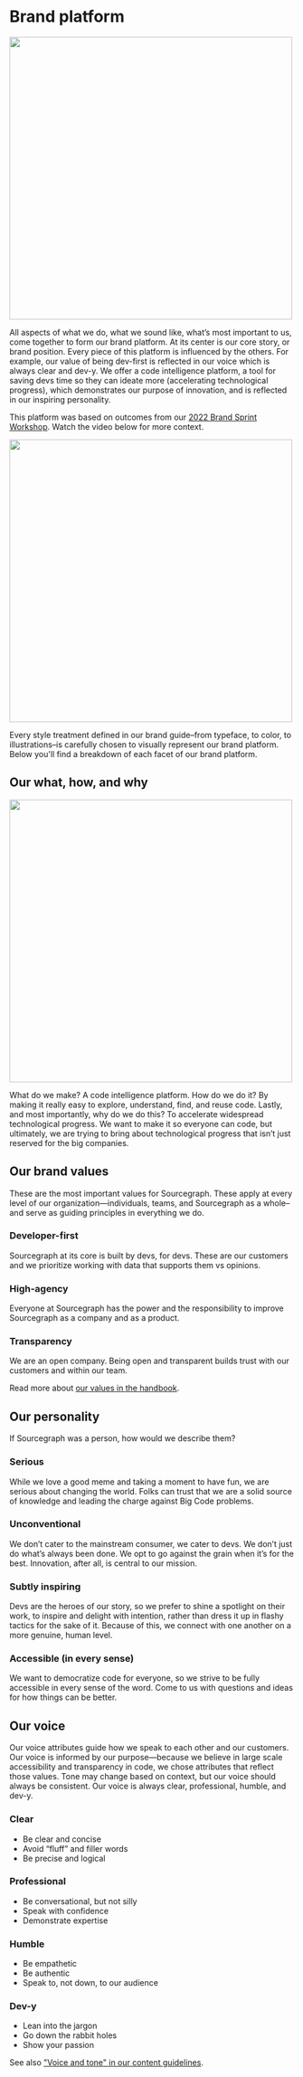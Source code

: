# Brand platform
<img src="https://user-images.githubusercontent.com/102541294/198370881-c5ac1c22-3c79-4c1a-8384-ed1c2945ff7f.svg" width="500" />  
  
All aspects of what we do, what we sound like, what’s most important to us, come together to form our brand platform. At its center is our core story, or brand position. Every piece of this platform is influenced by the others. For example, our value of being dev-first is reflected in our voice which is always clear and dev-y. We offer a code intelligence platform, a tool for saving devs time so they can ideate more (accelerating technological progress), which demonstrates our purpose of innovation, and is reflected in our inspiring personality. 

This platform was based on outcomes from our [2022 Brand Sprint Workshop](https://docs.google.com/presentation/d/1QqlDvqOOLhdO4R104cVPDgP7Kv8waVSck6rvYdLvm_E/edit?usp=sharing). Watch the video below for more context.
  
<img src="https://user-images.githubusercontent.com/102541294/198656860-2a1af44d-af75-476f-bf4f-04e1547bbdf8.mp4" width="500"/>


Every style treatment defined in our brand guide–from typeface, to color, to illustrations–is carefully chosen to visually represent our brand platform. Below you'll find a breakdown of each facet of our brand platform.

## Our what, how, and why

<img src="https://user-images.githubusercontent.com/102541294/198051583-08570d3b-9f35-46e5-9dd4-7ab8603a5f93.svg" width="500" />

What do we make? A code intelligence platform. How do we do it? By making it really easy to explore, understand, find, and reuse code. Lastly, and most importantly, why do we do this? To accelerate widespread technological progress. We want to make it so everyone can code, but ultimately, we are trying to bring about technological progress that isn’t just reserved for the big companies.

## Our brand values

These are the most important values for Sourcegraph. These apply at every level of our organization—individuals, teams, and Sourcegraph as a whole–and serve as guiding principles in everything we do.

### Developer-first

Sourcegraph at its core is built by devs, for devs. These are our customers and we prioritize working with data that supports them vs opinions.  
  
### High-agency

Everyone at Sourcegraph has the power and the responsibility to improve Sourcegraph as a company and as a product.

### Transparency

We are an open company. Being open and transparent builds trust with our customers and within our team.

Read more about [our values in the handbook](../../../../company-info-and-process/values/index.md).

## Our personality

If Sourcegraph was a person, how would we describe them?

### Serious

While we love a good meme and taking a moment to have fun, we are serious about changing the world. Folks can trust that we are a solid source of knowledge and leading the charge against Big Code problems.

### Unconventional

We don’t cater to the mainstream consumer, we cater to devs. We don’t just do what’s always been done. We opt to go against the grain when it’s for the best. Innovation, after all, is central to our mission.

### Subtly inspiring

Devs are the heroes of our story, so we prefer to shine a spotlight on their work, to inspire and delight with intention, rather than dress it up in flashy tactics for the sake of it. Because of this, we connect with one another on a more genuine, human level.

### Accessible (in every sense)

We want to democratize code for everyone, so we strive to be fully accessible in every sense of the word. Come to us with questions and ideas for how things can be better.

## Our voice

Our voice attributes guide how we speak to each other and our customers. Our voice is informed by our purpose—because we believe in large scale accessibility and transparency in code, we chose attributes that reflect those values. Tone may change based on context, but our voice should always be consistent. Our voice is always clear, professional, humble, and dev-y.

### Clear

- Be clear and concise
- Avoid “fluff” and filler words
- Be precise and logical

### Professional

- Be conversational, but not silly
- Speak with confidence
- Demonstrate expertise

### Humble

- Be empathetic
- Be authentic
- Speak to, not down, to our audience

### Dev-y

- Lean into the jargon
- Go down the rabbit holes
- Show your passion

See also ["Voice and tone" in our content guidelines](../../../../company-info-and-process/communication/content_guidelines/voice_and_tone.md).
